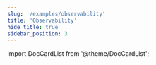 ```yaml
---
slug: '/examples/observability'
title: 'Observability'
hide_title: true
sidebar_position: 3
---
```


import DocCardList from '@theme/DocCardList';

<DocCardList />